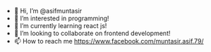 - 👋 Hi, I’m @asifmuntasir
- 👀 I’m interested in programming!
- 🌱 I’m currently learning react js!
- 💞️ I’m looking to collaborate on frontend development!
- 📫 How to reach me https://www.facebook.com/muntasir.asif.79/

<!---
asifmuntasir/asifmuntasir is a ✨ special ✨ repository because its `README.md` (this file) appears on your GitHub profile.
You can click the Preview link to take a look at your changes.
--->
